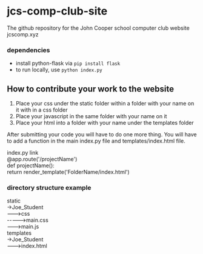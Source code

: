 # jcs-comp-club-site
The github repository for the John Cooper school computer club website\
jcscomp.xyz

### dependencies
* install python-flask via <code>pip install flask</code>
* to run locally, use <code>python index.py</code>

## How to contribute your work to the website
1. Place your css under the static folder within a folder with your name on it
   with in a css folder
2. Place your javascript in the same folder with your name on it
3. Place your html into a folder with your name under the templates folder

After submitting your code you will have to do one more thing. You will have to
add a function in the main index.py file and templates/index.html file.

<!--
index.html link/
<a href="/projectName"><h2>Name</h2></a>
-->

index.py link<br>
@app.route('/projectName')<br>
def projectName():<br>
    return render_template('FolderName/index.html')<br>

### directory structure example
static\
->Joe_Student\
--->css\
----->main.css\
--->main.js\
templates\
->Joe_Student\
--->index.html
